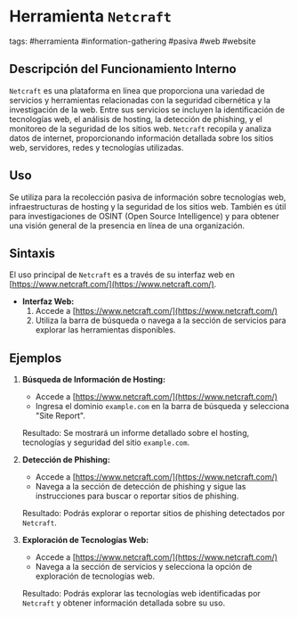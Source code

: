 # Herramienta `Netcraft`

tags: #herramienta #information-gathering #pasiva #web #website

## Descripción del Funcionamiento Interno
`Netcraft` es una plataforma en línea que proporciona una variedad de servicios y herramientas relacionadas con la seguridad cibernética y la investigación de la web. Entre sus servicios se incluyen la identificación de tecnologías web, el análisis de hosting, la detección de phishing, y el monitoreo de la seguridad de los sitios web. `Netcraft` recopila y analiza datos de internet, proporcionando información detallada sobre los sitios web, servidores, redes y tecnologías utilizadas.

## Uso
Se utiliza para la recolección pasiva de información sobre tecnologías web, infraestructuras de hosting y la seguridad de los sitios web. También es útil para investigaciones de OSINT (Open Source Intelligence) y para obtener una visión general de la presencia en línea de una organización.

## Sintaxis
El uso principal de `Netcraft` es a través de su interfaz web en [https://www.netcraft.com/](https://www.netcraft.com/).

- **Interfaz Web:**
   1. Accede a [https://www.netcraft.com/](https://www.netcraft.com/)
   2. Utiliza la barra de búsqueda o navega a la sección de servicios para explorar las herramientas disponibles.

## Ejemplos

1. **Búsqueda de Información de Hosting:**
   - Accede a [https://www.netcraft.com/](https://www.netcraft.com/)
   - Ingresa el dominio `example.com` en la barra de búsqueda y selecciona "Site Report".
   
   Resultado: Se mostrará un informe detallado sobre el hosting, tecnologías y seguridad del sitio `example.com`.

2. **Detección de Phishing:**
   - Accede a [https://www.netcraft.com/](https://www.netcraft.com/)
   - Navega a la sección de detección de phishing y sigue las instrucciones para buscar o reportar sitios de phishing.
   
   Resultado: Podrás explorar o reportar sitios de phishing detectados por `Netcraft`.

3. **Exploración de Tecnologías Web:**
   - Accede a [https://www.netcraft.com/](https://www.netcraft.com/)
   - Navega a la sección de servicios y selecciona la opción de exploración de tecnologías web.
   
   Resultado: Podrás explorar las tecnologías web identificadas por `Netcraft` y obtener información detallada sobre su uso.
